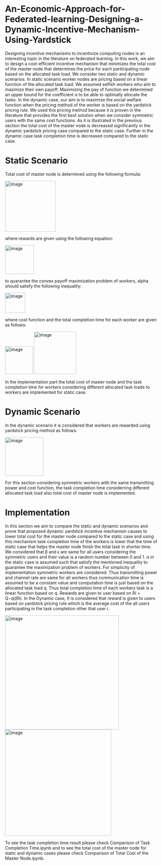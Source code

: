 # An-Economic-Approach-for-Federated-learning-Designing-a-Dynamic-Incentive-Mechanism-Using-Yardstick 
Designing incentive mechanisms to incentivize computing nodes is an interesting topic in the literature on federated learning. In this work, we aim to design a cost-efficient incentive mechanism that minimizes the total cost of the master node that determines the price for each participating node based on the allocated task load. We consider two static and dynamic scenarios. In static scenario worker nodes are pricing based on a linear function of the allocated task load. We assumed selfish workers who aim to maximize their own payoff. Maximizing the pay of function we determined an upper bound for the coefficient α to be able to optimally allocate the tasks. In the dynamic case, our aim is to maximize the social welfare function when the pricing method of the worker is based on the yardstick pricing rule. We used this pricing method because it is proven in the literature that provides the first best solution when we consider symmetric users with the same cost functions. As it is illustrated in the previous section the total cost of the master node is decreased significantly in the dynamic yardstick pricing case compared to the static case. Further in the dynamic case task completion time is decreased compared to the static case.
# Static Scenario
Total cost of master node is determined using the following formula:


<img width="167" alt="image" src="https://user-images.githubusercontent.com/87864575/175113566-0db50372-4b47-4f8c-86d4-51cdec8102c7.png">


where rewards are given using the following equation:



<img width="95" alt="image" src="https://user-images.githubusercontent.com/87864575/175113981-e3fb2129-9255-41d3-823f-93f424ba7a5e.png">



to quarantee the convex payoff maximization problem of workers, alpha should satisfy the following inequality:


<img width="66" alt="image" src="https://user-images.githubusercontent.com/87864575/175114900-7f40a53a-790a-4d1b-b6ae-4cdc078499a7.png">


where cost function and the total completion time for each worker are given as follows:



<img width="92" alt="image" src="https://user-images.githubusercontent.com/87864575/175113385-54ebb7aa-c9df-4d7d-a556-b54a478c4058.png">


<img width="140" alt="image" src="https://user-images.githubusercontent.com/87864575/175113448-4e4f8862-3a82-40a6-8ded-93bd840ba1ef.png">

In the implementation part the total cost of master node and the task completion time for workers considering different allocated task loads to workers are implemented for static case.

# Dynamic Scenario

In the dynamic scenario it is considered that workers are rewarded using yardstick pricing method as follows:

<img width="127" alt="image" src="https://user-images.githubusercontent.com/87864575/175115969-3c8f7795-73f8-4ca2-a2ce-a7e77424587a.png">


For this section considering symmetric workers with the same transmitting power and cost function, the task completion time considerring different allocated task load also total cost of master node is implemented.

# Implementation
In this section we aim to compare the static and dynamic scenarios and prove that proposed dynamic yardstick incentive mechanism causes to lower total cost for the master node compared to the static case and using this mechanism task completion time of the workers is lower that the time of static case that helps the master node finish the total task in shorter time. We considered that β and ϵ are same for all users considering the symmetric users and their value is a random number between 0 and 1. α in the static case is assumed such that satisfy the mentioned inequality to guarantee the maximization problem of workers.
For simplicity of implementation symmetric workers are considered. Thus transmitting power and channel rate are same for all workers thus communication time is assumed to be a constant value and computation time is just based on the allocated task load q. Thus total completion time of each workers task is a linear function based on q. Rewards are given to user based on Ri = Q−qi(Ri). In the Dynamic case, It is considered that reward is given to users based on
yardstick pricing rule which is the average cost of the all users participating in the task completion other that user i.



<img width="376" alt="image" src="https://user-images.githubusercontent.com/87864575/175119541-e087d9fb-8f38-48de-aeee-f190dd79f131.png">





<img width="351" alt="image" src="https://user-images.githubusercontent.com/87864575/175119828-b0a28a77-de8e-4094-af56-de8ea7ad4688.png">







To see the task completion time result please check Comparison of Task Completion Time.ipynb and to see the total cost of the master node for static and dynamic cases please check Comparison of Total Cost of the Master Node.ipynb.
